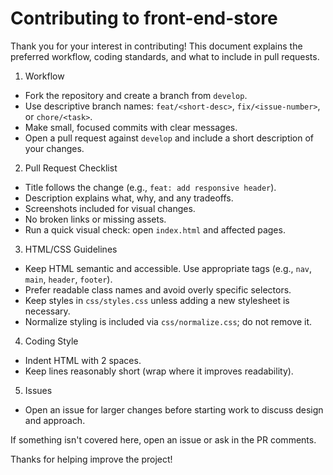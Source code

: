 # Contributing to front-end-store

Thank you for your interest in contributing! This document explains the preferred workflow, coding standards, and what to include in pull requests.

1. Workflow

- Fork the repository and create a branch from `develop`.
- Use descriptive branch names: `feat/<short-desc>`, `fix/<issue-number>`, or `chore/<task>`.
- Make small, focused commits with clear messages.
- Open a pull request against `develop` and include a short description of your changes.

2. Pull Request Checklist

- Title follows the change (e.g., `feat: add responsive header`).
- Description explains what, why, and any tradeoffs.
- Screenshots included for visual changes.
- No broken links or missing assets.
- Run a quick visual check: open `index.html` and affected pages.

3. HTML/CSS Guidelines

- Keep HTML semantic and accessible. Use appropriate tags (e.g., `nav`, `main`, `header`, `footer`).
- Prefer readable class names and avoid overly specific selectors.
- Keep styles in `css/styles.css` unless adding a new stylesheet is necessary.
- Normalize styling is included via `css/normalize.css`; do not remove it.

4. Coding Style

- Indent HTML with 2 spaces.
- Keep lines reasonably short (wrap where it improves readability).

5. Issues

- Open an issue for larger changes before starting work to discuss design and approach.

If something isn't covered here, open an issue or ask in the PR comments.

Thanks for helping improve the project!
